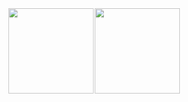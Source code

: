<!--![](https://github-readme-stats.vercel.app/api?username=kouta-fd&count_private=true&show_icons=true&theme=blue-green)
![](https://github-readme-stats.vercel.app/api/top-langs/?username=kouta-fd&layout=compact&theme=blue-green)-->
<a href="https://github.com/kouta-fd">
  <img align="left" height="170px" src="https://github-readme-stats.vercel.app/api?username=kouta-fd&count_private=true&show_icons=true&theme=blue-green" />
</a>
<a href="https://github.com/kouta-fd">
  <img align="left" height="170px" src="https://github-readme-stats.vercel.app/api/top-langs/?username=kouta-fd&layout=compact&theme=blue-green&hide=Jupyter notebook" />
</a>
<!---
Kouta-fd/Kouta-fd is a ✨ special ✨ repository because its `README.md` (this file) appears on your GitHub profile.
You can click the Preview link to take a look at your changes.
--->
